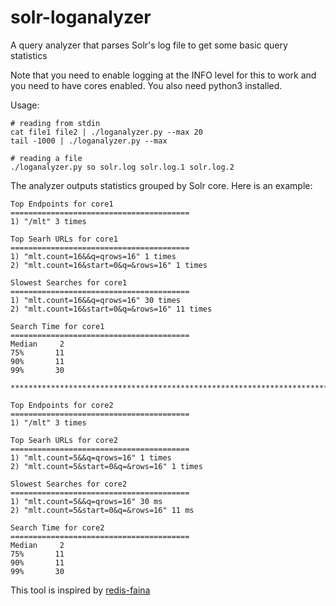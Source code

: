 solr-loganalyzer
=================

A query analyzer that parses Solr's log file to get some basic query statistics 

Note that you need to enable logging at the INFO level for this to
work and you need to have cores enabled. You also need python3 installed.

Usage:
```
# reading from stdin
cat file1 file2 | ./loganalyzer.py --max 20
tail -1000 | ./loganalyzer.py --max

# reading a file
./loganalyzer.py so solr.log solr.log.1 solr.log.2
```

The analyzer outputs statistics grouped by Solr core. Here is an example:

```
Top Endpoints for core1
========================================
1) "/mlt" 3 times
   
Top Searh URLs for core1
========================================
1) "mlt.count=16&&q=qrows=16" 1 times
2) "mlt.count=16&start=0&q=&rows=16" 1 times
   
Slowest Searches for core1
========================================
1) "mlt.count=16&&q=qrows=16" 30 times
2) "mlt.count=16&start=0&q=&rows=16" 11 times
   
Search Time for core1
========================================
Median     2
75%       11
90%       11
99%       30

****************************************************************************************************

Top Endpoints for core2
========================================
1) "/mlt" 3 times
   
Top Searh URLs for core2
========================================
1) "mlt.count=5&&q=qrows=16" 1 times
2) "mlt.count=5&start=0&q=&rows=16" 1 times
   
Slowest Searches for core2
========================================
1) "mlt.count=5&&q=qrows=16" 30 ms
2) "mlt.count=5&start=0&q=&rows=16" 11 ms
   
Search Time for core2
========================================
Median     2
75%       11
90%       11
99%       30
```

This tool is inspired by [redis-faina](https://github.com/Instagram/redis-faina)
